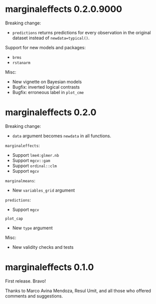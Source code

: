# marginaleffects 0.2.0.9000

Breaking change:

* `predictions` returns predictions for every observation in the original dataset instead of `newdata=typical()`.

Support for new models and packages:

* `brms`
* `rstanarm`

Misc:

* New vignette on Bayesian models
* Bugfix: inverted logical contrasts
* Bugfix: erroneous label in `plot_cme`

# marginaleffects 0.2.0

Breaking change:

* `data` argument becomes `newdata` in all functions.

`marginaleffects`:

* Support `lme4:glmer.nb`
* Support `mgcv::gam`
* Support `ordinal::clm`
* Support `mgcv`

`marginalmeans`:

* New `variables_grid` argument

`predictions`:

* Support `mgcv`

`plot_cap`

* New `type` argument

Misc:

* New validity checks and tests

# marginaleffects 0.1.0

First release. Bravo!

Thanks to Marco Avina Mendoza, Resul Umit, and all those who offered comments
and suggestions.
